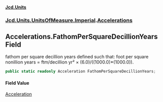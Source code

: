 #### [Jcd.Units](index 'index')
### [Jcd.Units.UnitsOfMeasure.Imperial](Jcd.Units.UnitsOfMeasure.Imperial 'Jcd.Units.UnitsOfMeasure.Imperial').[Accelerations](Accelerations 'Jcd.Units.UnitsOfMeasure.Imperial.Accelerations')

## Accelerations.FathomPerSquareDecillionYears Field

fathom per square decillion years defined such that: foot per square nonillion years = ftm/decillion yr² ×
(6.0)/((1000.0)*(1000.0)).

```csharp
public static readonly Acceleration FathomPerSquareDecillionYears;
```

#### Field Value
[Acceleration](Acceleration 'Jcd.Units.UnitTypes.Acceleration')
